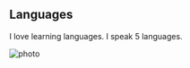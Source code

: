 ## Languages

I love learning languages. 
I speak 5 languages.

![photo](https://github.com/AnnaVarf/About-me/assets/135821076/a50ee7dc-47a1-432d-ae4b-1680d2ee91d8)
